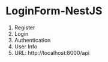 # LoginForm-NestJS
1. Register
2. Login
3. Authentication
4. User Info
5. URL: http://localhost:8000/api
   

